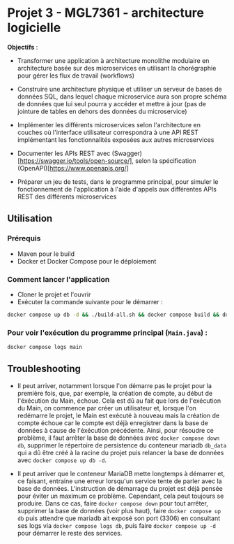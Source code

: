 # Projet 3 - MGL7361 - architecture logicielle

**Objectifs** : 

- Transformer une application à architecture monolithe modulaire en architecture basée sur des microservices en utilisant la chorégraphie pour gérer les flux de travail (workflows)

- Construire une architecture physique et utiliser un serveur de bases de données SQL, dans lequel chaque microservice aura son propre schéma de données que lui seul pourra y accéder et mettre à jour (pas de jointure de tables en dehors des données du microservice)

- Implémenter les différents microservices selon l'architecture en couches où l'interface utilisateur correspondra à une API REST implémentant les fonctionnalités exposées aux autres microservices

- Documenter les APIs REST avec (Swagger)[https://swagger.io/tools/open-source/], selon la spécification (OpenAPI)[https://www.openapis.org/]

- Préparer un jeu de tests, dans le programme principal, pour simuler le fonctionnement de l'application à l'aide d'appels aux différentes APIs REST des différents microservices

## Utilisation

### Prérequis
- Maven pour le build
- Docker et Docker Compose pour le déploiement

### Comment lancer l'application

- Cloner le projet et l'ouvrir
- Exécuter la commande suivante pour le démarrer :
```bash
docker compose up db -d && ./build-all.sh && docker compose build && docker compose up -d
```

### Pour voir l'exécution du programme principal (`Main.java`) :
```bash
docker compose logs main
```

## Troubleshooting

- Il peut arriver, notamment lorsque l'on démarre pas le projet pour la première fois, que, par exemple, la création de compte, au début de l'éxécution du Main, échoue. Cela est dû au fait que lors de l'exécution du Main, on commence par créer un utilisateur et, lorsque l'on redémarre le projet, le Main est exécuté à nouveau mais la création de compte échoue car le compte est déjà enregistrer dans la base de données à cause de l'éxécution précédente. Ainsi, pour résoudre ce problème, il faut arrêter la base de données avec `docker compose down db`, supprimer le répertoire de persistence du conteneur mariadb `db_data` qui a dû être créé à la racine du projet puis relancer la base de données avec `docker compose up db -d`.

- Il peut arriver que le conteneur MariaDB mette longtemps à démarrer et, ce faisant, entraine une erreur lorsqu'un service tente de parler avec la base de données. L'instruction de démarrage du projet est déjà pensée pour éviter un maximum ce problème. Cependant, cela peut toujours se produire. Dans ce cas, faire `docker compose down` pour tout arrêter, supprimer la base de données (voir plus haut), faire `docker compose up db` puis attendre que mariadb ait exposé son port (3306) en consultant ses logs via `docker compose logs db`, puis faire `docker compose up -d` pour démarrer le reste des services.
